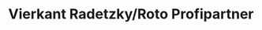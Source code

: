 ---
title: "Vierkant Radetzky/Roto Profipartner"
url: /hueckeswagen/vierkant-radetzky-roto-profipartner/
shop: Baumarkt
---